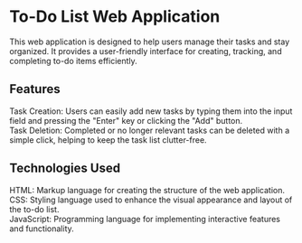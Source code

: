 # To-Do List Web Application

This web application is designed to help users manage their tasks and stay organized. It provides a user-friendly interface for creating, tracking, and completing to-do items efficiently.

## Features
Task Creation: Users can easily add new tasks by typing them into the input field and pressing the "Enter" key or clicking the "Add" button.<br>
Task Deletion: Completed or no longer relevant tasks can be deleted with a simple click, helping to keep the task list clutter-free.<br>
## Technologies Used <br>
HTML: Markup language for creating the structure of the web application.<br>
CSS: Styling language used to enhance the visual appearance and layout of the to-do list.<br>
JavaScript: Programming language for implementing interactive features and functionality.<br>
